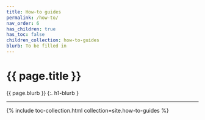 ```yaml
---
title: How-to guides
permalink: /how-to/
nav_order: 6
has_children: true
has_toc: false
children_collection: how-to-guides
blurb: To be filled in
---
```


# {{ page.title }}

{{ page.blurb }}
{:. h1-blurb }

---

{% include toc-collection.html collection=site.how-to-guides %}
